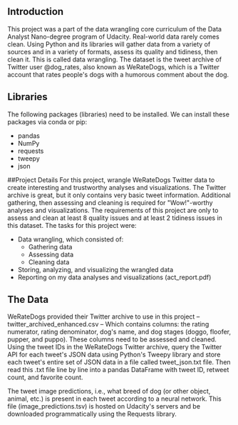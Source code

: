 ## Introduction
This project was a part of the data wrangling core curriculum of the Data Analyst Nano-degree program of Udacity. Real-world data rarely comes clean. Using Python and its libraries will gather data from a variety of sources and in a variety of formats, assess its quality and tidiness, then clean it. This is called data wrangling. 
The dataset is the tweet archive of Twitter user @dog_rates, also known as WeRateDogs, which is a Twitter account that rates people's dogs with a humorous comment about the dog.

## Libraries
The following packages (libraries) need to be installed. We can install these packages via conda or pip:
- pandas
-	NumPy
-	requests
-	tweepy
-	json

##Project Details
For this project, wrangle WeRateDogs Twitter data to create interesting and trustworthy analyses and visualizations. The Twitter archive is great, but it only contains very basic tweet information. Additional gathering, then assessing and cleaning is required for "Wow!"-worthy analyses and visualizations.
The requirements of this project are only to assess and clean at least 8 quality issues and at least 2 tidiness issues in this dataset.
The tasks for this project were:
- Data wrangling, which consisted of:
    - Gathering data
    - Assessing data
    - Cleaning data
-	Storing, analyzing, and visualizing the wrangled data
-	Reporting on my data analyses and visualizations (act_report.pdf)

## The Data
WeRateDogs provided their Twitter archive to use in this project – twitter_archived_enhanced.csv – Which contains columns: the rating numerator, rating denominator, dog's name, and dog stages (doggo, floofer, pupper, and puppo). These columns need to be assessed and cleaned.
Using the tweet IDs in the WeRateDogs Twitter archive, query the Twitter API for each tweet's JSON data using Python's Tweepy library and store each tweet's entire set of JSON data in a file called tweet_json.txt file. Then read this .txt file line by line into a pandas DataFrame with tweet ID, retweet count, and favorite count.

The tweet image predictions, i.e., what breed of dog (or other object, animal, etc.) is present in each tweet according to a neural network. This file (image_predictions.tsv) is hosted on Udacity's servers and be downloaded programmatically using the Requests library.

